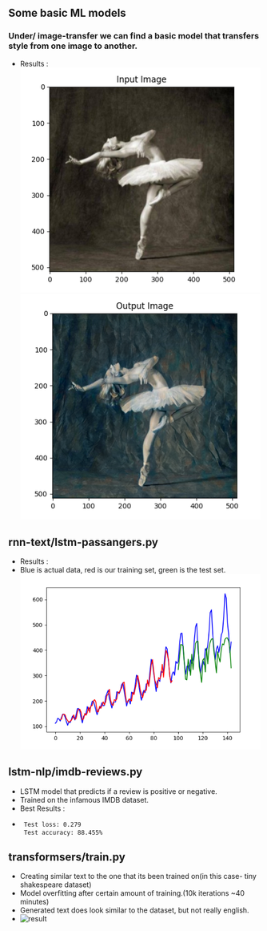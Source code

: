## Some basic ML models

### Under/ image-transfer we can find a basic model that transfers style from one image to another.

- Results :  
  ![images/img.png](images/img.png)
  ![images/img_1.png](images/img_1.png)

## rnn-text/lstm-passangers.py

- Results :
- Blue is actual data, red is our training set, green is the test set.
  ![images/img_2.png](images/img_2.png)

## lstm-nlp/imdb-reviews.py

- LSTM model that predicts if a review is positive or negative.
- Trained on the infamous IMDB dataset.
- Best Results :
- ```
   Test loss: 0.279
   Test accuracy: 88.455%
  ```

## transformsers/train.py

- Creating similar text to the one that its been trained on(in this case- tiny shakespeare dataset)
- Model overfitting after certain amount of training.(10k iterations ~40 minutes)
- Generated text does look similar to the dataset, but not really english.
- ![result](images/image.png)
